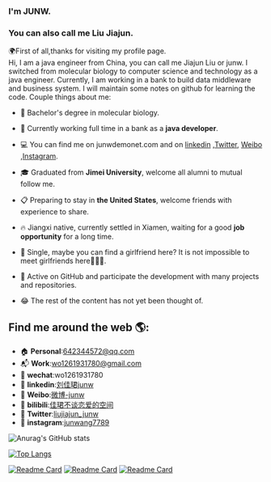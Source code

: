 ### I'm JUNW.

### You can also call me Liu Jiajun.

🌍First of all,thanks for visiting my profile page.
<br />
Hi, I am a java engineer from China, you can call me Jiajun Liu or junw. I switched from molecular biology to computer
science and technology as a java engineer. Currently, I am working in a bank to build data middleware and business
system. I will maintain some notes on github for learning the code.
Couple things about me:

[//]: # (- 分子生物学转计算机)

- 🧬 Bachelor's degree in molecular biology.

[//]: # (- 在银行全职做java开发)

- 🏦 Currently working full time in a bank as a **java developer**.

[//]: # (- 你可以在微博推特ins和个人主页上找到我)

- 💻 You can find me on junwdemonet.com and
  on  [linkedin](https://www.linkedin.com/in/%E4%BD%B3%E7%8F%BA-%E5%88%98-3a4345156/)
  ,[Twitter](https://twitter.com/home), [Weibo](https://weibo.com/u/6511079715)
  ,[Instagram](https://www.instagram.com/junwang7789/).

[//]: # (- 毕业于集美大学，欢迎各位校友互fo)

- 🎓 Graduated from **Jimei University**, welcome all alumni to mutual follow me.

[//]: # (- 准备润美，欢迎有经验的小伙伴互fo)

- 📋 Preparing to stay in **the United States**, welcome friends with experience to share.

[//]: # (- 人在厦门，长期等一个好的工作机会)

- 🔥 Jiangxi native, currently settled in Xiamen, waiting for a good **job opportunity** for a long time.

[//]: # (- 👯 Maintainer of [China Flutter User Group &#40;CFUG&#41;]&#40;https://github.com/cfug&#41; , and hope to collaborate with any team related to Flutter in China.)

- 💌 Single, maybe you can find a girlfriend here? It is not impossible to meet girlfriends here🤣🤣🤣.

[//]: # (- 单身，也许这里能找到女朋友？在这里认识女朋友也不是不行)

[//]: # (- 🤝 Member of some Flutter organizations in the community, such as [FlutterCandies]&#40;https://github.com/fluttercandies&#41;.)

[//]: # (- ✍🏻 Wrote articles on [juejin.cn]&#40;https://juejin.cn/user/606586150596360&#41; and my [Blog]&#40;https://blog.alexv525.com/&#41;.)

- 🚀 Active on GitHub and participate the development with many projects and repositories.

[//]: # (- 剩下的东西还没想好😜🏦)

- 😂 The rest of the content has not yet been thought of.

[//]: # (## :sparkling_heart: How to reach me 📫 :)

## Find me around the web 🌎:

- 🏠 **Personal**:642344572@qq.com
- 📬 **Work**:wo1261931780@gmail.com
- 💼 **wechat**:wo1261931780
- 💼 **linkedin**:[刘佳珺junw](https://www.linkedin.com/in/%E4%BD%B3%E7%8F%BA-%E5%88%98-3a4345156/)
- 🤳 **Weibo**:[微博-junw](https://weibo.com/u/6511079715)
- 🤳 **bilibili**:[佳珺不谈恋爱的空间](https://space.bilibili.com/2001956953?spm_id_from=333.1007.0.0)
- 🤳 **Twitter**:[liujiajun_junw](https://twitter.com/home)
- 🤳 **instagram**:[junwang7789](https://www.instagram.com/junwang7789/)

![Anurag's GitHub stats](https://github-readme-stats.vercel.app/api?username=wo1261931780&bg_color=30,0575e6,021b79&title_color=fff&text_color=fff)

[//]: # (![Anurag's GitHub stats]&#40;https://github-readme-stats.vercel.app/api?username=wo1261931780&bg_color=30,1488cc,2b32b2&title_color=fff&text_color=fff&#41;)

[//]: # (![Anurag's GitHub stats]&#40;https://github-readme-stats.vercel.app/api?username=wo1261931780&bg_color=30,56ccf2,2f80ed&title_color=fff&text_color=fff&#41;)
[![Top Langs](https://github-readme-stats.vercel.app/api/top-langs/?username=wo1261931780)](https://github.com/wo1261931780/st-java.github.io)

[![Readme Card](https://github-readme-stats.vercel.app/api/pin/?username=wo1261931780&repo=st-java.github.io)](https://github.com/wo1261931780/st-java.github.io)
[![Readme Card](https://github-readme-stats.vercel.app/api/pin/?username=wo1261931780&repo=st-ssm.github.io)](https://github.com/wo1261931780/st-ssm.github.io)
[![Readme Card](https://github-readme-stats.vercel.app/api/pin/?username=wo1261931780&repo=vue-admin-self)](https://github.com/wo1261931780/vue-admin-self)

[//]: # ([![Readme Card]&#40;https://github-readme-stats.vercel.app/api/pin/?username=wo1261931780&repo=st-java.github.io&show_owner=true&#41;]&#40;https://github.com/wo1261931780/st-java.github.io&#41;)

[//]: # (<a href="https://github.com/anuraghazra/github-readme-stats">)

[//]: # (  <img align="center" src="https://github-readme-stats.vercel.app/api/pin/?username=anuraghazra&repo=github-readme-stats" />)

[//]: # (</a>)

[//]: # (<a href="https://github.com/anuraghazra/convoychat">)

[//]: # (  <img align="center" src="https://github-readme-stats.vercel.app/api/pin/?username=anuraghazra&repo=convoychat" />)

[//]: # (</a>)
